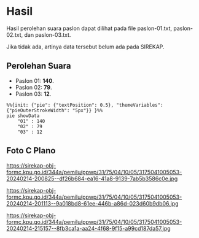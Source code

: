 # Hasil

Hasil perolehan suara paslon dapat dilihat pada file paslon-01.txt, paslon-02.txt, dan paslon-03.txt.

Jika tidak ada, artinya data tersebut belum ada pada SIREKAP.

## Perolehan Suara

 * Paslon 01: **140**.
 * Paslon 02: **79**.
 * Paslon 03: **12**.

```mermaid
%%{init: {"pie": {"textPosition": 0.5}, "themeVariables": {"pieOuterStrokeWidth": "5px"}} }%%
pie showData
    "01" : 140
    "02" : 79
    "03" : 12
```
## Foto C Plano

https://sirekap-obj-formc.kpu.go.id/344a/pemilu/ppwp/31/75/04/10/05/3175041005053-20240214-200825--df26b684-ea16-41a8-9139-7ab5b3586c0e.jpg

https://sirekap-obj-formc.kpu.go.id/344a/pemilu/ppwp/31/75/04/10/05/3175041005053-20240214-201113--9a018bd8-61ee-446b-a86d-023d60b9db06.jpg

https://sirekap-obj-formc.kpu.go.id/344a/pemilu/ppwp/31/75/04/10/05/3175041005053-20240214-215157--8fb3ca1a-aa24-4f68-9f15-a99cd187da57.jpg
